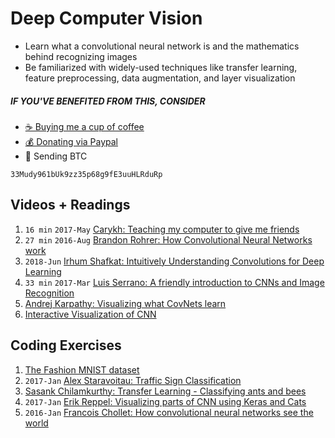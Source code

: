 # Deep Computer Vision
- Learn what a convolutional neural network is and
 the mathematics behind recognizing images
- Be familiarized with widely-used techniques like transfer learning,
  feature preprocessing, data augmentation, and layer visualization

##### IF YOU'VE BENEFITED FROM THIS, CONSIDER
- [☕️ Buying me a cup of coffee](https://ko-fi.com/minimithi)
- [💰 Donating via Paypal](https://paypal.me/minimithi)
- 💙 Sending BTC
```
33Mudy961bUk9zz35p68g9fE3uuHLRduRp
```

## Videos + Readings
1. `16 min` `2017-May` [Carykh: Teaching my computer to give me friends][v1]
2. `27 min` `2016-Aug` [Brandon Rohrer: How Convolutional Neural Networks work][v2]
3. `2018-Jun` [Irhum Shafkat: Intuitively Understanding Convolutions for Deep Learning][r1]
4. `33 min` `2017-Mar` [Luis Serrano: A friendly introduction to CNNs and Image Recognition][v6]
5. [Andrej Karpathy: Visualizing what CovNets learn][r2]
6. [Interactive Visualization of CNN][r3]

## Coding Exercises
1. [The Fashion MNIST dataset][c1]
2. `2017-Jan` [Alex Staravoitau: Traffic Sign Classification][c2]
3. [Sasank Chilamkurthy: Transfer Learning - Classifying ants and bees][c3]
4. `2017-Jan` [Erik Reppel: Visualizing parts of CNN using Keras and Cats][c4]
5. `2016-Jan` [Francois Chollet: How convolutional neural networks see the world][c5]

[v1]: https://www.youtube.com/watch?v=p_7GWRup-nQ
[v2]: https://www.youtube.com/watch?v=FmpDIaiMIeA
[v6]: https://www.youtube.com/watch?v=2-Ol7ZB0MmU

[r3]: http://scs.ryerson.ca/~aharley/vis/conv/flat.html
[r2]: http://cs231n.github.io/understanding-cnn/
[r1]: https://towardsdatascience.com/intuitively-understanding-convolutions-for-deep-learning-1f6f42faee1

[c1]: https://www.kaggle.com/zalando-research/fashionmnist/home
[c2]: https://navoshta.com/traffic-signs-classification/
[c3]: https://pytorch.org/tutorials/beginner/transfer_learning_tutorial.html
[c4]: https://hackernoon.com/visualizing-parts-of-convolutional-neural-networks-using-keras-and-cats-5cc01b214e59
[c5]: https://blog.keras.io/how-convolutional-neural-networks-see-the-world.html
